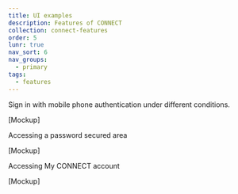 ```yaml
---
title: UI examples
description: Features of CONNECT
collection: connect-features
order: 5
lunr: true
nav_sort: 6
nav_groups:
  - primary
tags:
  - features
---
```

Sign in with mobile phone authentication under different conditions.

[Mockup]

Accessing a password secured area

[Mockup]

Accessing My CONNECT account

[Mockup]
